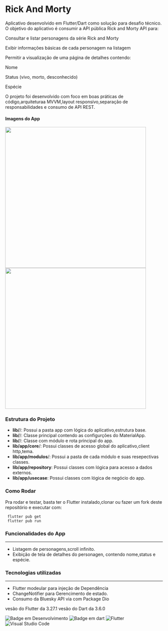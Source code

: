 # Rick And Morty

 Aplicativo desenvolvido em Flutter/Dart como solução para  desafio técnico.
O objetivo do aplicativo é consumir a API pública Rick and Morty API para:

Consultar e listar personagens da série Rick and Morty

Exibir informações básicas de cada personagem na listagem

Permitir a visualização de uma página de detalhes contendo:

Nome

Status (vivo, morto, desconhecido)

Espécie

O projeto foi desenvolvido com foco em boas práticas de código,arquiteturaa MVVM,layout responsívo,separação de responsabilidades e consumo de API REST.


#### Imagens do App

<img src="https://github.com/user-attachments/assets/ff75525f-bb55-4527-9caa-d1306d71c614" height="450em" /> 
<img src="https://github.com/user-attachments/assets/958a9256-335d-40af-9e93-63a93330e70e" height="450em" /> 



 ### Estrutura do Projeto
 *  **lib/**/: Possui a pasta app com lógica do aplicativo,estrutura base.
 *  **lib/**/: Classe principal contendo as configurções do MaterialApp.
 *  **lib/**/: Classe com módulo e rota principal do app.
 *  **lib/app/core**/: Possui classes de acesso global do aplicativo,client http,tema.
 *  **lib/app/modulos**/: Possui a pasta de cada módulo e suas resepectivas classes.
 *  **lib/app/repository**: Possui classes com lógica para acesso a dados externos.
 *  **lib/app/usecase**: Possui classes com lógica de negócio do app.
   

### Como Rodar 
<p>
 Pra rodar e testar, basta ter o Flutter instalado,clonar ou fazer um fork deste repositório e executar com:
</p>

```
 flutter pub get
 flutter pub run
```

### Funcionalidades do App
---
* Listagem de personagens,scroll infinito.
* Exibição de tela de detalhes do personagen, contendo nome,status e espécie.


 ### Tecnologias utilizadas
 ---
 * Flutter modeular para injeção de Dependência
 * ChangeNotifier para Gerencimento de estado.
 * Consumo da Bluesky API via com Package Dio

  vesão do Flutter da 3.27.1
  vesão do Dart da 3.6.0
  
  ![Badge em Desenvolvimento](http://img.shields.io/static/v1?label=STATUS&message=EM%20DESENVOLVIMENTO&color=GREEN&style=for-the-badge)
  ![Badge em dart](http://img.shields.io/static/v1?label=LENGUAGE&message=%20DART&color=BLUEN&style=for-the-badge)
  ![Flutter](https://img.shields.io/badge/Flutter-%2302569B.svg?style=for-the-badge&logo=Flutter&logoColor=white)
  ![Visual Studio Code](https://img.shields.io/badge/Visual%20Studio%20Code-0078d7.svg?style=for-the-badge&logo=visual-studio-code&logoColor=white)

